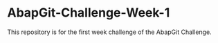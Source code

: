 # AbapGit-Challenge-Week-1
This repository is for the first week challenge of the AbapGit Challenge.

